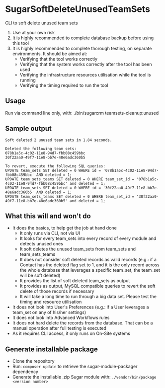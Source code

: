 # SugarSoftDeleteUnusedTeamSets

CLI to soft delete unused team sets

1. Use at your own risk
2. It is highly recommended to complete database backup before using this tool
3. It is highly recommended to complete thorough testing, on separate environments. It should be aimed at:
    * Verifying that the tool works correctly
    * Verifying that the system works correctly after the tool has been used
    * Verifying the infrastructure resources utilisation while the tool is running
    * Verifying the timing required to run the tool

## Usage
Run via command line only, with: ./bin/sugarcrm teamsets-cleanup:unused

## Sample output
```
Soft deleted 2 unused team sets in 1.84 seconds.

Deleted the following team sets:
078b1a5c-4c02-11e8-94d7-fbb08c459bbc
30f22aa0-49f7-11e8-bb7e-48e6adc360b5

To revert, execute the following SQL queries:
UPDATE team_sets SET deleted = 0 WHERE id = '078b1a5c-4c02-11e8-94d7-fbb08c459bbc' AND deleted = 1;
UPDATE team_sets_teams SET deleted = 0 WHERE team_set_id = '078b1a5c-4c02-11e8-94d7-fbb08c459bbc' and deleted = 1;
UPDATE team_sets SET deleted = 0 WHERE id = '30f22aa0-49f7-11e8-bb7e-48e6adc360b5' AND deleted = 1;
UPDATE team_sets_teams SET deleted = 0 WHERE team_set_id = '30f22aa0-49f7-11e8-bb7e-48e6adc360b5' and deleted = 1;
```

## What this will and won't do
* It does the basics, to help get the job at hand done
    * It only runs via CLI, not via UI
    * It looks for every team_sets into every record of every module and detects unused ones
    * It soft deletes the unused team_sets from team_sets and team_sets_teams
    * It does not consider soft deleted records as valid records (e.g.: if a Contact has the deleted flag set to 1, and it is the only record across the whole database that leverages a specific team_set, the team_set will be soft deleted)
    * It provides the list of soft deleted team_sets as output
    * It provides as output, MySQL compatible queries to revert the soft delete of those records if necessary
    * It will take a long time to run through a big data set. Please test the timing and resource utilisation
* It does not look into User's Preferences (e.g.: if a User leverages a team_set on any of his/her settings)
* It does not look into Advanced Workflows rules
* It does not hard delete the records from the database. That can be a manual operation after full testing is executed
* As it requires CLI access, it only runs on On-Site systems

## Generate installable package
* Clone the repository
* Run: `composer update` to retrieve the sugar-module-packager dependency
* Generate the installable .zip Sugar module with: `./vendor/bin/package <version number>`
